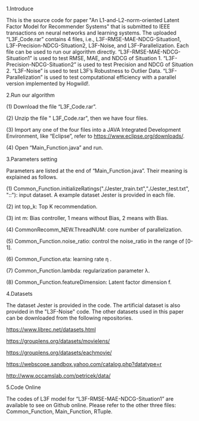 1.Introduce

This is the source code for paper "An L1-and-L2-norm-oriented Latent Factor Model for Recommender Systems" that is submitted to IEEE transactions on neural networks and learning systems. The uploaded “L3F_Code.rar” contains 4 files, i.e., L3F-RMSE-MAE-NDCG-Situation1, L3F-Precision-NDCG-Situation2, L3F-Noise, and L3F-Parallelization. Each file can be used to run our algorithm directly. “L3F-RMSE-MAE-NDCG-Situation1” is used to test RMSE, MAE, and NDCG of Situation 1. “L3F-Precision-NDCG-Situation2” is used to test Precision and NDCG of Situation 2. “L3F-Noise” is used to test L3F’s Robustness to Outlier Data. “L3F-Parallelization” is used to test computational efficiency with a parallel version implemented by Hogwild!. 

2.Run our algorithm

(1)	Download the file “L3F_Code.rar”.

(2)	Unzip the file " L3F_Code.rar", then we have four files.

(3)	Import any one of the four files into a JAVA Integrated Development Environment, like “Eclipse”, refer to https://www.eclipse.org/downloads/.

(4)	Open “Main_Function.java” and run. 

3.Parameters setting

Parameters are listed  at the end of “Main_Function.java”. Their meaning is explained as follows.

(1)	Common_Function.initializeRatings("./Jester_train.txt","./Jester_test.txt", "::"): input dataset. A example dataset Jester is provided in each file. 

(2)	int top_k: Top K recommendation. 

(3)	int m: Bias controller, 1 means without Bias, 2 means with Bias. 

(4)	CommonRecomm_NEW.ThreadNUM: core number of parallelization. 

(5)	Common_Function.noise_ratio: control the noise_ratio in the range of [0-1].

(6)	Common_Function.eta: learning rate η .

(7)	Common_Function.lambda: regularization parameter λ.

(8)	Common_Function.featureDimension: Latent factor dimension f. 

4.Datasets 

The dataset Jester is provided in the code. The artificial dataset is also provided in the "L3F-Noise" code. The other datasets used in this paper can be downloaded from the following repositories. 

https://www.librec.net/datasets.html

https://grouplens.org/datasets/movielens/

https://grouplens.org/datasets/eachmovie/

https://webscope.sandbox.yahoo.com/catalog.php?datatype=r

http://www.occamslab.com/petricek/data/

5.Code Online

The codes of L3F model for “L3F-RMSE-MAE-NDCG-Situation1” are available to see on Github online. Please refer to the other three files: Common_Function, Main_Function, RTuple. 


